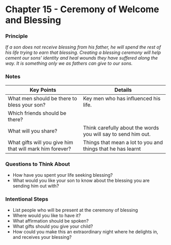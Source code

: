 # Chapter 15 - Ceremony of Welcome and Blessing

### Principle

*If a son does not receive blessing from his father, he will spend the rest of his life trying to earn that blessing. Creating a blessing ceremony will help cement our sons’ identity and heal wounds they have suffered along the way. It is something only we as fathers can give to our sons.* 

### Notes

| Key Points | Details |
| --- | --- |
| What men should be there to bless your son? | Key men who has influenced his life. |
| Which friends should be there? |  |
| What will you share? | Think carefully about the words you will say to send him out. |
| What gifts will you give him that will mark him forever? | Things that mean a lot to you and things that he has learnt |

### Questions to Think About

- How have you spent your life seeking blessing?
- What would you like your son to know about the blessing you are sending him out with?

### Intentional Steps

- List people who will be present at the ceremony of blessing
- Where would you like to have it?
- What affirmation should be spoken?
- What gifts should you give your child?
- How could you make this an extraordinary night where he delights in, and receives your blessing?